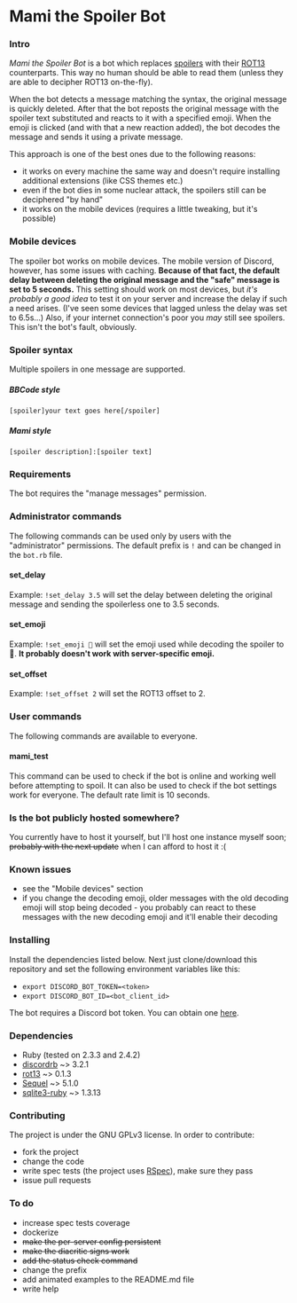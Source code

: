 # Mami the Spoiler Bot

### Intro
*Mami the Spoiler Bot* is a bot which replaces [spoilers](http://tvtropes.org/pmwiki/pmwiki.php/Main/Spoiler) with their [ROT13](https://en.wikipedia.org/wiki/ROT13) counterparts. This way no human should be able to read them (unless they are able to decipher ROT13 on-the-fly).

When the bot detects a message matching the syntax, the original message is quickly deleted. After that the bot reposts the original message with the spoiler text substituted and reacts to it with a specified emoji. When the emoji is clicked (and with that a new reaction added), the bot decodes the message and sends it using a private message.

This approach is one of the best ones due to the following reasons:
- it works on every machine the same way and doesn't require installing additional extensions (like CSS themes etc.)
- even if the bot dies in some nuclear attack, the spoilers still can be deciphered "by hand"
- it works on the mobile devices (requires a little tweaking, but it's possible)

### Mobile devices
The spoiler bot works on mobile devices. The mobile version of Discord, however, has some issues with caching. **Because of that fact, the default delay between deleting the original message and the "safe" message is set to 5 seconds.** This setting should work on most devices, but *it's probably a good idea* to test it on your server and increase the delay if such a need arises. (I've seen some devices that lagged unless the delay was set to 6.5s...)
Also, if your internet connection's poor you *may* still see spoilers. This isn't the bot's fault, obviously.

### Spoiler syntax
Multiple spoilers in one message are supported.
##### BBCode style
`[spoiler]your text goes here[/spoiler]`
##### Mami style
`[spoiler description]:[spoiler text]`

### Requirements
The bot requires the "manage messages" permission.

### Administrator commands
The following commands can be used only by users with the "administrator" permissions.
The default prefix is `!` and can be changed in the `bot.rb` file.

#### set_delay
Example: `!set_delay 3.5` will set the delay between deleting the original message and sending the spoilerless one to 3.5 seconds.

#### set_emoji
Example: `!set_emoji 🤔` will set the emoji used while decoding the spoiler to 🤔.
**It probably doesn't work with server-specific emoji.**

#### set_offset
Example: `!set_offset 2` will set the ROT13 offset to 2.

### User commands
The following commands are available to everyone.

#### mami_test
This command can be used to check if the bot is online and working well before attempting to spoil. It can also be used to check if the bot settings work for everyone.
The default rate limit is 10 seconds.

### Is the bot publicly hosted somewhere?
You currently have to host it yourself, but I'll host one instance myself soon; ~~probably with the next update~~ when I can afford to host it :(

### Known issues
- see the "Mobile devices" section
- if you change the decoding emoji, older messages with the old decoding emoji will stop being decoded - you probably can react to these messages with the new decoding emoji and it'll enable their decoding

### Installing
Install the dependencies listed below. Next just clone/download this repository and set the following environment variables like this:

- `export DISCORD_BOT_TOKEN=<token>`
- `export DISCORD_BOT_ID=<bot_client_id>`

The bot requires a Discord bot token. You can obtain one [here](https://discordapp.com/developers/applications/me).

### Dependencies
- Ruby (tested on 2.3.3 and 2.4.2)
- [discordrb](https://github.com/meew0/discordrb) ~> 3.2.1
- [rot13](https://github.com/jrobertson/rot13) ~> 0.1.3
- [Sequel](https://github.com/jeremyevans/sequel) ~> 5.1.0
- [sqlite3-ruby](https://github.com/sparklemotion/sqlite3-ruby) ~> 1.3.13

### Contributing
The project is under the GNU GPLv3 license. In order to contribute:

- fork the project
- change the code
- write spec tests (the project uses [RSpec](http://rspec.info)), make sure they pass
- issue pull requests

### To do
- increase spec tests coverage
- dockerize
- ~~make the per-server config persistent~~
- ~~make the diacritic signs work~~
- ~~add the status check command~~
- change the prefix
- add animated examples to the README.md file
- write help